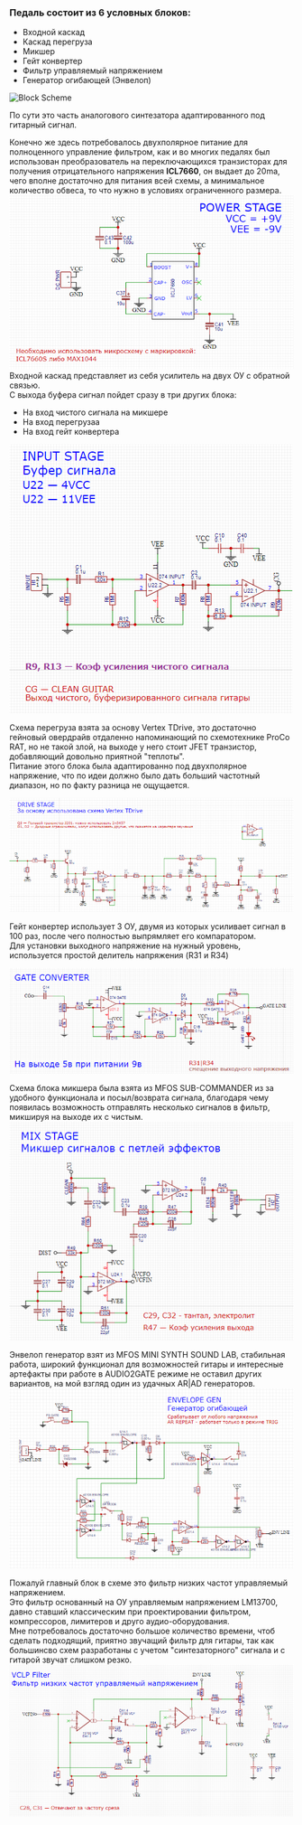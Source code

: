 ### Педаль состоит из 6 условных блоков:<br>

+ Входной каскад
+ Каскад перегруза
+ Микшер
+ Гейт конвертер
+ Фильтр управляемый напряжением
+ Генератор огибающей (Энвелоп)

![Block Scheme](https://github.com/EugeneCarlo/OVERLY-LOWERLY-Guitar-Pedal-/blob/main/Image/Blank%20diagram.jpeg)

По сути это часть аналогового синтезатора адаптированного под гитарный сигнал.<p>
Конечно же здесь потребовалось двухполярное питание для полноценного управление фильтром, как и во многих педалях был использован преобразователь на переключающихся транзисторах для получения отрицательного напряжения **ICL7660**, он выдает до 20ma, чего вполне достаточно для питания всей схемы, а минимальное количество обвеса, то что нужно в условиях ограниченного размера.<br>
![Power](../Schematic/Power.png)
<br>
Входной каскад представляет из себя усилитель на двух ОУ с обратной связью.<br>
С выхода буфера сигнал пойдет сразу в три других блока:<br>
+ На вход чистого сигнала на микшере<br>
+ На вход перегрузаа<br>
+ На вход гейт конвертера<br>

![Input stage](../Schematic/Input%20Stage.png)
<br>

Схема перегруза взята за основу Vertex TDrive, это достаточно гейновый овердрайв отдаленно напоминающий по схемотехнике ProCo RAT, но не такой злой, на выходе у него стоит JFET транзистор, добавляющий довольно приятной "теплоты".<br>
Питание этого блока была адаптированно под двухполярное напряжение, что по идеи должно было дать больший частотный диапазон, но по факту разница не ощущается.

![DRIVE STAGE](../Schematic/Drive%20Stage.png)

Гейт конвертер использует 3 ОУ, двумя из которых усиливает сигнал в 100 раз, после чего полностью выпрямляет его компаратором.<br>
Для установки выходного напряжение на нужный уровень, используется простой делитель напряжения (R31 и R34)<br>

![GATE STAGE](../Schematic/Gate%20Converter.png)<br>

Схема блока микшера была взята из MFOS SUB-COMMANDER из за удобного функционала и посыл/возврата сигнала, благодаря чему появилась возможность отправлять несколько сигналов в фильтр, микшируя на выходе их с чистым.<br>
![MIX STAGE](../Schematic/Mix%20Stage.png)<br>

Энвелоп генератор взят из MFOS MINI SYNTH SOUND LAB, стабильная работа, широкий функционал для возможностей гитары и интересные артефакты при работе в AUDIO2GATE режиме не оставил других вариантов, на мой взгляд один из удачных AR|AD генераторов.<br>
![ENVELOPE](../Schematic/Envelope%20Generator.png)<br>

Пожалуй главный блок в схеме это фильтр низких частот управляемый напряжением.<br>
Это фильтр основанный на ОУ управляемым напряжением LM13700, давно ставший классическим при проектировании фильтром, компрессоров, лимитеров и друго аудио-оборудования.<br>
Мне потребовалось достаточно большое количество времени, чтоб сделать подходящий, приятно звучащий фильтр для гитары, так как большинсво схем разработаны с учетом "синтезаторного" сигнала и с гитарой звучат слишком резко.
![VCVCF](../Schematic/VCLP.png)